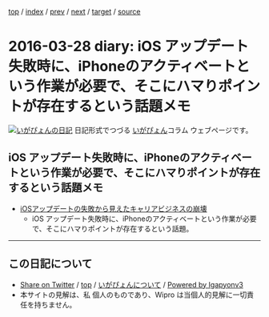 [top](../index.html) 
 / [index](index.html) 
 / [prev](ig160325.html) 
 / [next](ig160330.html) 
 / [target](http://www.igapyon.jp/igapyon/diary/2016/ig160328.html) 
 / [source](https://github.com/igapyon/diary/blob/master/2016/ig160328.src.md) 

2016-03-28 diary: iOS アップデート失敗時に、iPhoneのアクティベートという作業が必要で、そこにハマりポイントが存在するという話題メモ
=====================================================================================================
[![いがぴょんの日記](http://www.igapyon.jp/igapyon/diary/images/iga200306s.jpg "いがぴょん")](http://www.igapyon.jp/igapyon/diary/memo/memoigapyon.html) 日記形式でつづる [いがぴょん](http://www.igapyon.jp/igapyon/diary/memo/memoigapyon.html)コラム ウェブページです。

## iOS アップデート失敗時に、iPhoneのアクティベートという作業が必要で、そこにハマりポイントが存在するという話題メモ


* [iOSアップデートの失敗から見えたキャリアビジネスの崩壊](http://officelife.tokyo/A/management-support/marketing/396)
  * iOS アップデート失敗時に、iPhoneのアクティベートという作業が必要で、そこにハマりポイントが存在するという話題。


----------------------------------------------------------------------------------------------------

## この日記について

* [Share on Twitter](https://twitter.com/intent/tweet?hashtags=igapyon%2Cdiary%2C%E3%81%84%E3%81%8C%E3%81%B4%E3%82%87%E3%82%93&text=iOS+%E3%82%A2%E3%83%83%E3%83%97%E3%83%87%E3%83%BC%E3%83%88%E5%A4%B1%E6%95%97%E6%99%82%E3%81%AB%E3%80%81iPhone%E3%81%AE%E3%82%A2%E3%82%AF%E3%83%86%E3%82%A3%E3%83%99%E3%83%BC%E3%83%88%E3%81%A8%E3%81%84%E3%81%86%E4%BD%9C%E6%A5%AD%E3%81%8C%E5%BF%85%E8%A6%81%E3%81%A7%E3%80%81%E3%81%9D%E3%81%93%E3%81%AB%E3%83%8F%E3%83%9E%E3%82%8A%E3%83%9D%E3%82%A4%E3%83%B3%E3%83%88%E3%81%8C%E5%AD%98%E5%9C%A8%E3%81%99%E3%82%8B%E3%81%A8%E3%81%84%E3%81%86%E8%A9%B1%E9%A1%8C%E3%83%A1%E3%83%A2&url=http%3A%2F%2Fwww.igapyon.jp%2Figapyon%2Fdiary%2F2016%2Fig160328.html) / [top](../index.html) / [いがぴょんについて](http://www.igapyon.jp/igapyon/diary/memo/memoigapyon.html) / [Powered by Igapyonv3](https://github.com/igapyon/igapyonv3)
* 本サイトの見解は、私 個人のものであり、Wipro は当個人的見解に一切責任を持ちません。 
